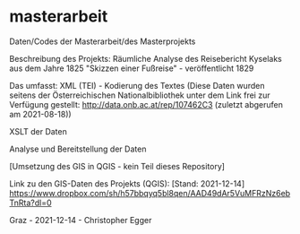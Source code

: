 # masterarbeit
Daten/Codes der Masterarbeit/des Masterprojekts

Beschreibung des Projekts:
Räumliche Analyse des Reisebericht Kyselaks aus dem Jahre 1825
"Skizzen einer Fußreise" - veröffentlicht 1829

Das umfasst:
XML (TEI) - Kodierung des Textes
(Diese Daten wurden seitens der Österreichischen Nationalbibliothek unter dem Link frei zur Verfügung gestellt:
http://data.onb.ac.at/rep/107462C3 (zuletzt abgerufen am 2021-08-18))

XSLT der Daten

Analyse und Bereitstellung der Daten

[Umsetzung des GIS in QGIS - kein Teil dieses Repository]

Link zu den GIS-Daten des Projekts (QGIS): [Stand: 2021-12-14]
https://www.dropbox.com/sh/h57bbqyq5bl8qen/AAD49dAr5VuMFRzNz6ebTnRta?dl=0

Graz - 2021-12-14 - Christopher Egger
